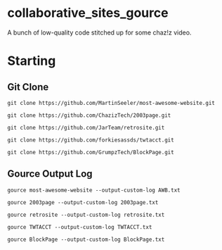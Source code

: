 # collaborative_sites_gource
A bunch of low-quality code stitched up for some chaz!z video.


# Starting
## Git Clone
``git clone https://github.com/MartinSeeler/most-awesome-website.git``

``git clone https://github.com/ChazizTech/2003page.git``

``git clone https://github.com/JarTeam/retrosite.git``

``git clone https://github.com/forkiesassds/twtacct.git``

``git clone https://github.com/GrumpzTech/BlockPage.git``

## Gource Output Log
``gource most-awesome-website --output-custom-log AWB.txt``

``gource 2003page --output-custom-log 2003page.txt``

``gource retrosite --output-custom-log retrosite.txt``

``gource TWTACCT --output-custom-log TWTACCT.txt``

``gource BlockPage --output-custom-log BlockPage.txt``